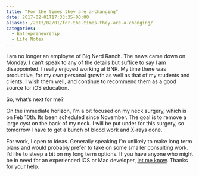 ```yaml
---
title: “For the times they are a-changing”
date: 2017-02-01T17:33:35+00:00
aliases: /2017/02/01/for-the-times-they-are-a-changing/
categories:
  - Entrepreneurship
  - Life Notes
---
```


I am no longer an employee of Big Nerd Ranch. The news came down on Monday. I can&#8217;t speak to any of the details but suffice to say I am disappointed. I really enjoyed working at BNR. My time there was productive, for my own personal growth as well as that of my students and clients. I wish them well, and continue to recommend them as a good source for iOS education.

So, what&#8217;s next for me?

On the immediate horizon, I&#8217;m a bit focused on my neck surgery, which is on Feb 10th. Its been scheduled since November. The goal is to remove a large cyst on the back of my neck. I will be put under for this surgery, so tomorrow I have to get a bunch of blood work and X-rays done.

For work, I open to ideas. Generally speaking I&#8217;m unlikely to make long term plans and would probably prefer to take on some smaller consulting work. I&#8217;d like to steep a bit on my long term options. If you have anyone who might be in need for an experienced iOS or Mac developer, [let me know][1]. Thanks for your help.

[1]: mailto:mike@mikezornek.com
